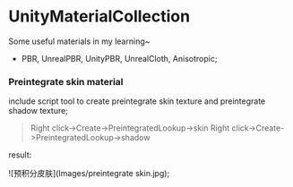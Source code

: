 # UnityMaterialCollection
Some useful materials in my learning~

 - PBR, UnrealPBR, UnityPBR, UnrealCloth, Anisotropic;

### Preintegrate skin material
include script tool to create preintegrate skin texture and preintegrate shadow texture; 

> Right click->Create->PreintegratedLookup->skin
> Right click->Create->PreintegratedLookup->shadow

result:

![预积分皮肤](Images/preintegrate skin.jpg);